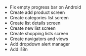 - Fix empty progress bar on Android
- Create add product screen
- Create categories list screen
- Create list details screen
- Create new list screen
- Create shopping lists screen
- Create navigators and views
- Add dropdown alert manager  
- Add i18n
